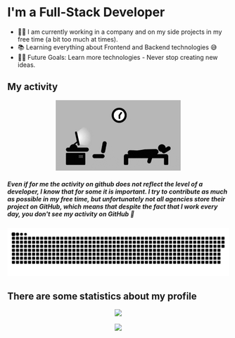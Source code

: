<h1>I'm a Full-Stack Developer</h1>

<p>
<ul>
	<li>👨‍💻 I am currently working in a company and on my side projects in my free time (a bit too much at times).</li>
	<li>📚 Learning everything about Frontend and Backend technologies 😅</li>
	<li>💪🏼 Future Goals: Learn more technologies - Never stop creating new ideas.</li>
</ul>
</p>

<h2> My activity </h2>

<p align="center">
<img alt="GIF" height="160px" src="assets/img/dev-activity.gif" />
</p>

<h5> Even if for me the activity on github does not reflect the level of a developer, I know that for some it is important. I try to contribute as much as possible in my free time, but unfortunately not all agencies store their project on GitHub, which means that despite the fact that I work every day, you don't see my activity on GitHub 👀</h5>

<p align="center">
  <picture>
    <source media="(prefers-color-scheme: dark)" srcset="https://raw.githubusercontent.com/sovetski/sovetski/snake-output/github-contribution-grid-snake-dark.svg"/>
    <source media="(prefers-color-scheme: light)" srcset="https://raw.githubusercontent.com/sovetski/sovetski/snake-output/github-contribution-grid-snake.svg"/>
    <img alt="github contribution grid snake animation" src="https://raw.githubusercontent.com/sovetski/sovetski/snake-output/github-contribution-grid-snake.svg"/>
  </picture>
</p>

<h2> There are some statistics about my profile </h2>

<p align="center">
	<picture>
		<source
		  srcset="https://github-readme-stats-wine-five-23.vercel.app/api?username=sovetski&count_private=true&show_icons=true&hide_title=true&theme=dark"
		  media="(prefers-color-scheme: dark)"
		/>
		<source
		  srcset="https://github-readme-stats-wine-five-23.vercel.app/api?username=sovetski&count_private=true&show_icons=true&hide_title=true&theme=default"
		  media="(prefers-color-scheme: light), (prefers-color-scheme: no-preference)"
		/>
		<img src="https://github-readme-stats-wine-five-23.vercel.app/api?username=sovetski&count_private=true&show_icons=true&hide_title=true" />
	</picture>
</p>

<p align="center">
	<picture>
		<img src="https://github-readme-stats-wine-five-23.vercel.app/api/top-langs/?username=sovetski&layout=donut" />
	</picture>
</p>
